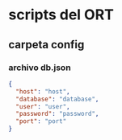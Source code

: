 # scripts del ORT

## carpeta config
### archivo db.json
```json
{
  "host": "host",
  "database": "database",
  "user": "user",
  "password": "password", 
  "port": "port"
}

